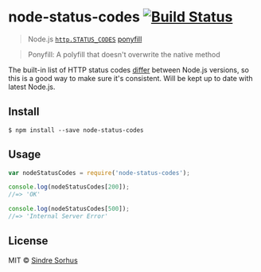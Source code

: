 # node-status-codes [![Build Status](https://travis-ci.org/sindresorhus/node-status-codes.svg?branch=master)](https://travis-ci.org/sindresorhus/node-status-codes)

> Node.js [`http.STATUS_CODES`](https://nodejs.org/api/http.html#http_http_status_codes) [ponyfill](https://ponyfill.com)

> Ponyfill: A polyfill that doesn't overwrite the native method

The built-in list of HTTP status codes [differ](https://github.com/nodejs/node/commit/8be6060020) between Node.js versions, so this is a good way to make sure it's consistent. Will be kept up to date with latest Node.js.


## Install

```
$ npm install --save node-status-codes
```


## Usage

```js
var nodeStatusCodes = require('node-status-codes');

console.log(nodeStatusCodes[200]);
//=> 'OK'

console.log(nodeStatusCodes[500]);
//=> 'Internal Server Error'
```


## License

MIT © [Sindre Sorhus](http://sindresorhus.com)
